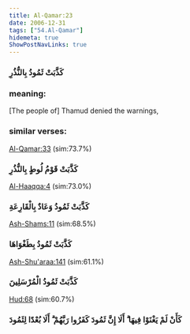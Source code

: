 ```yaml
---
title: Al-Qamar:23
date: 2006-12-31
tags: ["54.Al-Qamar"]
hidemeta: true 
ShowPostNavLinks: true 
---
```

### كَذَّبَتْ ثَمُودُ بِالنُّذُرِ
### meaning: 
[The people of] Thamud denied the warnings,
### similar verses: 

[Al-Qamar:33](/54/33) (sim:73.7%)

### كَذَّبَتْ قَوْمُ لُوطٍ بِالنُّذُرِ

[Al-Haaqqa:4](/69/4) (sim:73.0%)

### كَذَّبَتْ ثَمُودُ وَعَادٌ بِالْقَارِعَةِ

[Ash-Shams:11](/91/11) (sim:68.5%)

### كَذَّبَتْ ثَمُودُ بِطَغْوَاهَا

[Ash-Shu'araa:141](/26/141) (sim:61.1%)

### كَذَّبَتْ ثَمُودُ الْمُرْسَلِينَ

[Hud:68](/11/68) (sim:60.7%)

### كَأَنْ لَمْ يَغْنَوْا فِيهَا ۗ أَلَا إِنَّ ثَمُودَ كَفَرُوا رَبَّهُمْ ۗ أَلَا بُعْدًا لِثَمُودَ
